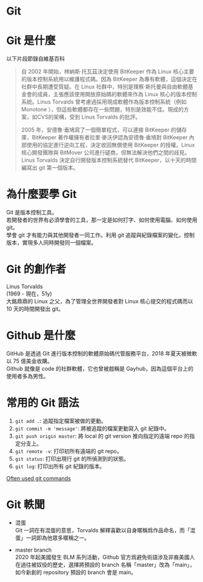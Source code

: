 # Git
# Git 是什麼

以下片段節錄自維基百科    

> 自 2002 年開始，林納斯·托瓦茲決定使用 BitKeeper 作為 Linux 核心主要的版本控制系統用以維護程式碼。因為 BitKeeper 為專有軟體，這個決定在社群中長期遭受質疑。在 Linux 社群中，特別是理察·斯托曼與自由軟體基金會的成員，主張應該使用開放原始碼的軟體來作為 Linux 核心的版本控制系統。Linus Torvalds 曾考慮過採用現成軟體作為版本控制系統（例如 Monotone ），但這些軟體都存在一些問題，特別是效能不佳。現成的方案，如CVS的架構，受到 Linus Torvalds 的批評。    
>    
> 2005 年，安德魯·垂鳩寫了一個簡單程式，可以連接 BitKeeper 的儲存庫，BitKeeper 著作權擁有者拉里·麥沃伊認為安德魯·垂鳩對 BitKeeper 內部使用的協定進行逆向工程，決定收回無償使用 BitKeeper 的授權。Linux 核心開發團隊與 BitMover 公司進行磋商，但無法解決他們之間的歧見。Linus Torvalds 決定自行開發版本控制系統替代 BitKeeper，以十天的時間編寫出 git 第一個版本。     

# 為什麼要學 Git
Git 是版本控制工具。  
若開發者的世界有必須學會的工具，那一定是如何打字、如何使用電腦、如何使用 git。     
學會 git 才有能力與其他開發者一同工作。利用 git 追蹤與紀錄檔案的變化，控制版本，實現多人同時開發同一個檔案。   

# Git 的創作者
Linus Torvalds   
(1969 - 現在，51y)   
大銘鼎鼎的 Linux 之父，為了管理全世界開發者對 Linux 核心提交的程式碼而以 10 天的時間開發出 git。  

# Github 是什麼
GitHub 是透過 Git 進行版本控制的軟體原始碼代管服務平台，2018 年夏天被微軟以 75 億美金收購。    
Github 就像是 code 的社群軟體，它也曾被戲稱是 Gayhub，因為這個平台上的使用者多為男性。    
  
# 常用的 Git 語法
1. `git add .`: 追蹤指定檔案被做的更動。   
2. `git commit -m 'message'`: 將被追蹤的檔案更動寫入 git 紀錄中。  
2. `git push origin master`: 將 local 的 git version 推向指定的遠端 repo 的指定分支上。
2. `git remote -v`: 打印初所有遠端的 git repo。
2. `git status`: 打印出現行 git 的所偵測到的狀態。
2. `git log`: 打印出所有 git 紀錄的版本。

[Often used git commands](https://github.com/joshnh/Git-Commands)   

# Git 軼聞

* 混蛋   
Git 一詞在有混蛋的意思，Torvalds 解釋喜歡以自身暱稱爲作品命名，而「混蛋」一詞即為他眾多暱稱之一。   

* master branch   
2020 年起美國發生 BLM 系列活動，Github 官方爲避免術語涉及非裔美國人在過往被奴役的歷史，選擇將預設的 branch 名稱「master」改為「main」，如今新創的 repository 預設的 branch 會是 main。   
